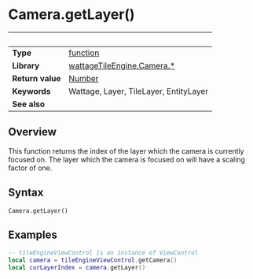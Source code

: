 # Camera.getLayer()

|                      | &nbsp;
| -------------------- | ---------------------------------------------------------------
| __Type__             | [function](http://docs.coronalabs.com/api/type/Function.html)
| __Library__          | [wattageTileEngine.Camera.*](type_camera.markdown)
| __Return value__     | [Number](https://docs.coronalabs.com/api/type/Number.html)
| __Keywords__         | Wattage, Layer, TileLayer, EntityLayer
| __See also__         | 


## Overview

This function returns the index of the layer which the camera is currently
focused on.  The layer which the camera is focused on will have a scaling
factor of one.

## Syntax

	Camera.getLayer()

## Examples

``````lua
-- tileEngineViewControl is an instance of ViewControl
local camera = tileEngineViewControl.getCamera()
local curLayerIndex = camera.getLayer()
``````
